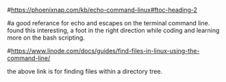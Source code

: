 #https://phoenixnap.com/kb/echo-command-linux#ftoc-heading-2

#a good referance for echo and escapes on the terminal command line.
found this interesting, a foot in the right direction while coding and learning
more on the bash scripting.

#https://www.linode.com/docs/guides/find-files-in-linux-using-the-command-line/

the above link is for finding files within a directory tree.
